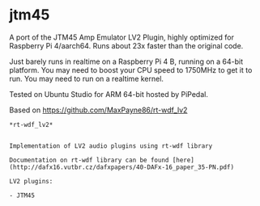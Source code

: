 # jtm45

A port of the JTM45 Amp Emulator LV2 Plugin, highly optimized for Raspberry Pi 4/aarch64. Runs about 23x faster
than the original code. 

Just barely runs in realtime on a Raspberry Pi 4 B, running on a 64-bit platform. You may need to 
boost your CPU speed to 1750MHz to get it to run. You may need to run on a realtime kernel.

Tested on Ubuntu Studio for ARM 64-bit hosted by PiPedal. 


Based on https://github.com/MaxPayne86/rt-wdf_lv2

    *rt-wdf_lv2*


    Implementation of LV2 audio plugins using rt-wdf library

    Documentation on rt-wdf library can be found [here](http://dafx16.vutbr.cz/dafxpapers/40-DAFx-16_paper_35-PN.pdf)

    LV2 plugins:

    - JTM45
